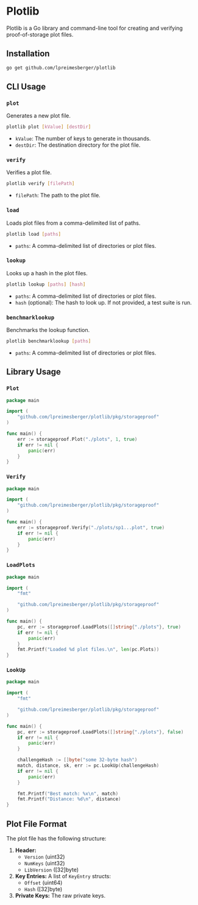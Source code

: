 # Plotlib

Plotlib is a Go library and command-line tool for creating and verifying proof-of-storage plot files.

## Installation

```bash
go get github.com/lpreimesberger/plotlib
```

## CLI Usage

### `plot`

Generates a new plot file.

```bash
plotlib plot [kValue] [destDir]
```

*   `kValue`: The number of keys to generate in thousands.
*   `destDir`: The destination directory for the plot file.

### `verify`

Verifies a plot file.

```bash
plotlib verify [filePath]
```

*   `filePath`: The path to the plot file.

### `load`

Loads plot files from a comma-delimited list of paths.

```bash
plotlib load [paths]
```

*   `paths`: A comma-delimited list of directories or plot files.

### `lookup`

Looks up a hash in the plot files.

```bash
plotlib lookup [paths] [hash]
```

*   `paths`: A comma-delimited list of directories or plot files.
*   `hash` (optional): The hash to look up. If not provided, a test suite is run.

### `benchmarklookup`

Benchmarks the lookup function.

```bash
plotlib benchmarklookup [paths]
```

*   `paths`: A comma-delimited list of directories or plot files.

## Library Usage

### `Plot`

```go
package main

import (
	"github.com/lpreimesberger/plotlib/pkg/storageproof"
)

func main() {
	err := storageproof.Plot("./plots", 1, true)
	if err != nil {
		panic(err)
	}
}
```

### `Verify`

```go
package main

import (
	"github.com/lpreimesberger/plotlib/pkg/storageproof"
)

func main() {
	err := storageproof.Verify("./plots/sp1...plot", true)
	if err != nil {
		panic(err)
	}
}
```

### `LoadPlots`

```go
package main

import (
	"fmt"

	"github.com/lpreimesberger/plotlib/pkg/storageproof"
)

func main() {
	pc, err := storageproof.LoadPlots([]string{"./plots"}, true)
	if err != nil {
		panic(err)
	}
	fmt.Printf("Loaded %d plot files.\n", len(pc.Plots))
}
```

### `LookUp`

```go
package main

import (
	"fmt"

	"github.com/lpreimesberger/plotlib/pkg/storageproof"
)

func main() {
	pc, err := storageproof.LoadPlots([]string{"./plots"}, false)
	if err != nil {
		panic(err)
	}

	challengeHash := []byte("some 32-byte hash")
	match, distance, sk, err := pc.LookUp(challengeHash)
	if err != nil {
		panic(err)
	}

	fmt.Printf("Best match: %x\n", match)
	fmt.Printf("Distance: %d\n", distance)
}
```

## Plot File Format

The plot file has the following structure:

1.  **Header:**
    *   `Version` (uint32)
    *   `NumKeys` (uint32)
    *   `LibVersion` ([32]byte)
2.  **Key Entries:** A list of `KeyEntry` structs:
    *   `Offset` (uint64)
    *   `Hash` ([32]byte)
3.  **Private Keys:** The raw private keys.

